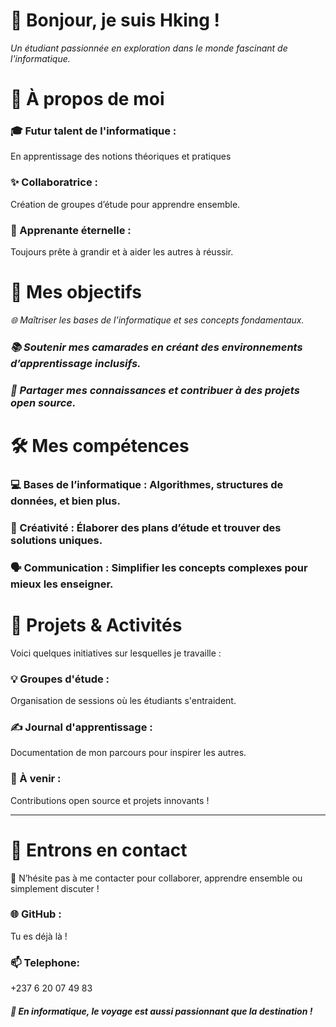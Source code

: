 
# **👋 Bonjour, je suis Hking !**

*Un étudiant passionnée en exploration dans le monde fascinant de l'informatique.*

# **🌟 À propos de moi**

### **🎓 Futur talent de l'informatique :**
 En apprentissage des notions théoriques et pratiques

### **✨ Collaboratrice :** 
Création de groupes d’étude pour apprendre ensemble.

### **🧠 Apprenante éternelle :** 
Toujours prête à grandir et à aider les autres à réussir.

# **🚀 Mes objectifs**

*🌐 Maîtriser les bases de l’informatique et ses concepts fondamentaux.*

### *📚 Soutenir mes camarades en créant des environnements d’apprentissage inclusifs.*

### *🌟 Partager mes connaissances et contribuer à des projets open source.*

# **🛠️ Mes compétences**

### **💻 Bases de l’informatique :** Algorithmes, structures de données, et bien plus.

### **🎨 Créativité :** Élaborer des plans d’étude et trouver des solutions uniques.

### **🗣️ Communication :** Simplifier les concepts complexes pour mieux les enseigner.

# **📖 Projets & Activités**

Voici quelques initiatives sur lesquelles je travaille :

### **💡 Groupes d'étude :** 
Organisation de sessions où les étudiants s'entraident.

### **✍️ Journal d'apprentissage :** 
Documentation de mon parcours pour inspirer les autres.

### **🌟 À venir :** 
Contributions open source et projets innovants !

---

# **💬 Entrons en contact**

📩 N’hésite pas à me contacter pour collaborer, apprendre ensemble ou simplement discuter !

### **🌐 GitHub :** 
Tu es déjà là !
### **📫 Telephone:** 
+237 6 20 07 49 83


#### *🚀 En informatique, le voyage est aussi passionnant que la destination !*